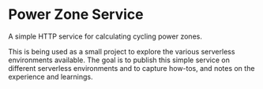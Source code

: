 # Power Zone Service

A simple HTTP service for calculating cycling power zones.

This is being used as a small project to explore the various serverless
environments available. The goal is to publish this simple service on different
serverless environments and to capture how-tos, and notes on the experience and
learnings.


